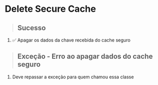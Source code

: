 # Delete Secure Cache

> ## Sucesso
1. ✅ Apagar os dados da chave recebida do cache seguro

> ## Exceção - Erro ao apagar dados do cache seguro
1. Deve repassar a exceção para quem chamou essa classe